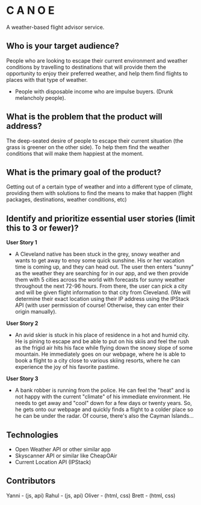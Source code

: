 # **C A N O E**
A weather-based flight advisor service.


## Who is your target audience?
People who are looking to escape their current environment and weather conditions by travelling to destinations that will provide them the opportunity to enjoy their preferred weather, and help them find flights to places with that type of weather. 
- People with disposable income who are impulse buyers. (Drunk melancholy people).

## What is the problem that the product will address?
The deep-seated desire of people to escape their current situation (the grass is greener on the other side).  To help them find the weather conditions that will make them happiest at the moment.


## What is the primary goal of the product?
Getting out of a certain type of weather and into a different type of climate, providing them with solutions to find the means to make that happen (flight packages, destinations, weather conditions, etc)


## Identify and prioritize essential user stories (limit this to 3 or fewer)?
**User Story 1**
- A Cleveland native has been stuck in the grey, snowy weather and wants to get away to enoy some quick sunshine. His or her vacation time is coming up, and they can head out. The user then enters "sunny" as the weather they are searching for in our app, and we then provide them with 5 cities across the world with forecasts for sunny weather throughout the next 72-96 hours. From there, the user can pick a city and will be given flight information to that city from Cleveland. (We will determine their exact location using their IP address using the IPStack API (with user permission of course! Otherwise, they can enter their origin manually).

**User Story 2**
- An avid skier is stuck in his place of residence in a hot and humid city.  He is pining to escape and be able to put on his skiis and feel the rush as the frigid air hits his face while flying down the snowy slope of some mountain.  He immediately goes on our webpage, where he is able to book a flight to a city close to various skiing resorts, where he can experience the joy of his favorite pastime.  

**User Story 3**
- A bank robber is running from the police.  He can feel the "heat" and is not happy with the current "climate" of his immediate environment.  He needs to get away and "cool" down for a few days or twenty years.  So, he gets onto our webpage and quickly finds a flight to a colder place so he can be under the radar.  Of course, there's also the Cayman Islands...



## Technologies
- Open Weather API or other similar app
- Skyscanner API or similar like CheapOAir
- Current Location API (IPStack)


## Contributors
Yanni - (js, api)
Rahul - (js, api)
Oliver - (html, css)
Brett - (html, css)




